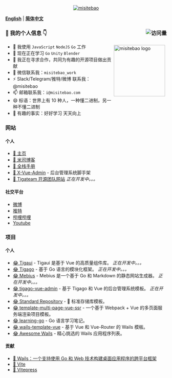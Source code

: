 <p align="center">
  <a href="https://misitebao.com">
    <img src="https://cdn.jsdelivr.net/gh/misitebao/misitebao@master/img/top_logo.png" alt="misitebao" />
  </a>
</p>

[**English**](README.md) | [**简体中文**](README.zh-Hans.md)

### 👋 我的个人信息 👇 <img src="https://profile-counter.glitch.me/misitebao/count.svg" title="访问量" alt="访问量" align="right" style="" />

<p style="height:0">
  <a href="https://github.com/anuraghazra/github-readme-stats">
    <img src="https://github-readme-stats.vercel.app/api?username=misitebao&show_icons=true&theme=buefy" alt="misitebao logo" height="160" align="right" style="margin: 5px; margin-bottom: 20px;" />
  </a>
</p>

- 🔭 我使用 `JavaScript` `NodeJS` `Go` 工作
- 🌱 现在正在学习 `Go` `Unity` `Blender`
- 👯 我正在寻求合作，共同为有趣的开源项目做出贡献
- 💬 微信联系我：`misitebao_work`
- ⚡ Slack/Telegram/推特/微博 联系我：@misitebao
- 📫 邮箱联系我：`i@misitebao.com`
- 😄 标语：世界上有 10​​ 种人，一种懂二进制，另一种不懂二进制
- 🍊 有趣的事实：好好学习 天天向上

### 网站

#### 个人

- [🤔 主页](https://misitebao.com)
- [🤔 米司博客](https://blog.misitebao.com)
- [🤔 全栈手册](https://manual.fullstacklover.com/)
- [🤔 X-Vue-Admin](http://x-vue-admin.com/) - 后台管理系统脚手架
- [🤔 Tigateam 开源团队网站](http://tigateam.org) _正在开发中。。。_

#### 社交平台

- [微博](https://weibo.com/misitebao)
- [推特](https://twitter.com/misitebao)
- [哔哩哔哩](https://space.bilibili.com/97480642/)
- [Youtube](https://www.youtube.com/channel/UCGlgW9t0HnKDlkcS1dH7X3g)

### 项目

#### 个人

- [😂 Tigaui](https://github.com/tigateam/tigaui) - Tigaui 是基于 Vue 的高质量组件库。 _正在开发中。。。_
- [😂 Tigago](https://github.com/tigateam/tigago) - 基于 Go 语言的模块化框架。 _正在开发中。。。_
- [😂 Mebius](https://github.com/tigateam/mebius) - Mebius 是一个基于 Go 和 Markdown 的静态网站生成器。 _正在开发中。。。_
- [😂 tigago-vue-admin](https://github.com/tigateam/tigago-vue-admin) - 基于 Tigago 和 Vue 的后台管理系统模板。 _正在开发中。。。_
- [😂 Standard Repository](https://github.com/misitebao/standard-repository) - 🚀 标准存储库模板。
- [😂 template-multi-page-vue-ssr](https://github.com/misitebao/template-multi-page-vue-ssr) - 一个基于 Webpack + Vue 的多页面服务端渲染项目模板。
- [😂 learning-go](https://github.com/misitebao/learning-go) - Go 语言学习笔记。
- [😂 wails-template-vue](https://github.com/misitebao/wails-template-vue) - 基于 Vue 和 Vue-Router 的 Wails 模板。
- [😂 Awesome Wails](https://github.com/misitebao/awesome-wails) - 精心挑选的 Wails 应用程序列表。

#### 贡献

- [🤗 Wails：一个支持使用 Go 和 Web 技术构建桌面应用程序的跨平台框架](https://wails.app/)
- [🤗 Vite](https://vitejs.dev/)
- [🤗 Vitepress](https://vitepress.vuejs.org/)
